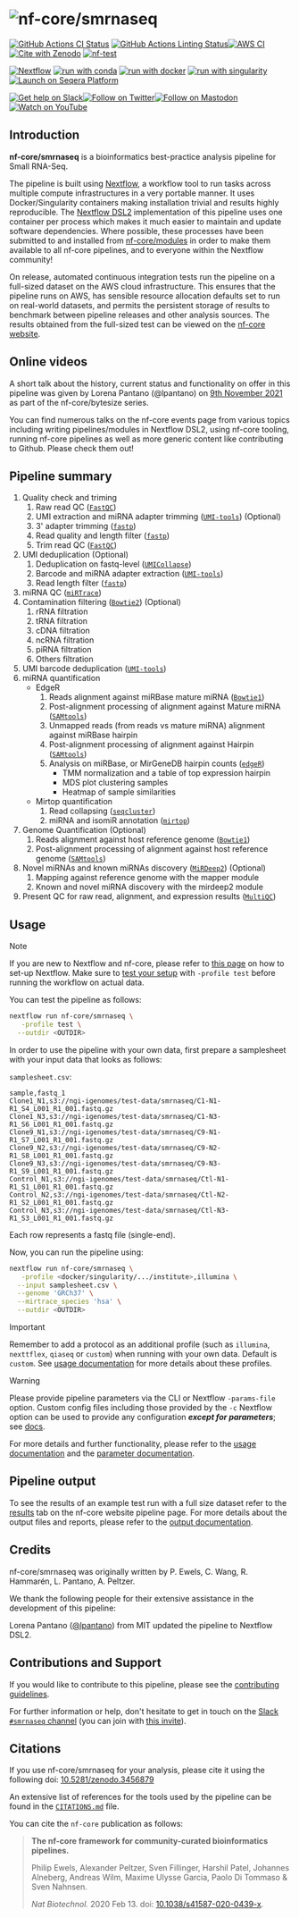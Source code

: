<h1>
  <picture>
    <source media="(prefers-color-scheme: dark)" srcset="docs/images/nf-core-smrnaseq_logo_dark.png">
    <img alt="nf-core/smrnaseq" src="docs/images/nf-core-smrnaseq_logo_light.png">
  </picture>
</h1>

[![GitHub Actions CI Status](https://github.com/nf-core/smrnaseq/actions/workflows/ci.yml/badge.svg)](https://github.com/nf-core/smrnaseq/actions/workflows/ci.yml)
[![GitHub Actions Linting Status](https://github.com/nf-core/smrnaseq/actions/workflows/linting.yml/badge.svg)](https://github.com/nf-core/smrnaseq/actions/workflows/linting.yml)[![AWS CI](https://img.shields.io/badge/CI%20tests-full%20size-FF9900?labelColor=000000&logo=Amazon%20AWS)](https://nf-co.re/smrnaseq/results)[![Cite with Zenodo](http://img.shields.io/badge/DOI-10.5281/zenodo.10696391?labelColor=000000)](https://doi.org/10.5281/zenodo.10696391)
[![nf-test](https://img.shields.io/badge/unit_tests-nf--test-337ab7.svg)](https://www.nf-test.com)

[![Nextflow](https://img.shields.io/badge/nextflow%20DSL2-%E2%89%A523.04.0-23aa62.svg)](https://www.nextflow.io/)
[![run with conda](http://img.shields.io/badge/run%20with-conda-3EB049?labelColor=000000&logo=anaconda)](https://docs.conda.io/en/latest/)
[![run with docker](https://img.shields.io/badge/run%20with-docker-0db7ed?labelColor=000000&logo=docker)](https://www.docker.com/)
[![run with singularity](https://img.shields.io/badge/run%20with-singularity-1d355c.svg?labelColor=000000)](https://sylabs.io/docs/)
[![Launch on Seqera Platform](https://img.shields.io/badge/Launch%20%F0%9F%9A%80-Seqera%20Platform-%234256e7)](https://cloud.seqera.io/launch?pipeline=https://github.com/nf-core/smrnaseq)

[![Get help on Slack](http://img.shields.io/badge/slack-nf--core%20%23smrnaseq-4A154B?labelColor=000000&logo=slack)](https://nfcore.slack.com/channels/smrnaseq)[![Follow on Twitter](http://img.shields.io/badge/twitter-%40nf__core-1DA1F2?labelColor=000000&logo=twitter)](https://twitter.com/nf_core)[![Follow on Mastodon](https://img.shields.io/badge/mastodon-nf__core-6364ff?labelColor=FFFFFF&logo=mastodon)](https://mstdn.science/@nf_core)[![Watch on YouTube](http://img.shields.io/badge/youtube-nf--core-FF0000?labelColor=000000&logo=youtube)](https://www.youtube.com/c/nf-core)

## Introduction

**nf-core/smrnaseq** is a bioinformatics best-practice analysis pipeline for Small RNA-Seq.

The pipeline is built using [Nextflow](https://www.nextflow.io), a workflow tool to run tasks across multiple compute infrastructures in a very portable manner. It uses Docker/Singularity containers making installation trivial and results highly reproducible. The [Nextflow DSL2](https://www.nextflow.io/docs/latest/dsl2.html) implementation of this pipeline uses one container per process which makes it much easier to maintain and update software dependencies. Where possible, these processes have been submitted to and installed from [nf-core/modules](https://github.com/nf-core/modules) in order to make them available to all nf-core pipelines, and to everyone within the Nextflow community!

On release, automated continuous integration tests run the pipeline on a full-sized dataset on the AWS cloud infrastructure. This ensures that the pipeline runs on AWS, has sensible resource allocation defaults set to run on real-world datasets, and permits the persistent storage of results to benchmark between pipeline releases and other analysis sources. The results obtained from the full-sized test can be viewed on the [nf-core website](https://nf-co.re/smrnaseq/results).

## Online videos

A short talk about the history, current status and functionality on offer in this pipeline was given by Lorena Pantano (@lpantano) on [9th November 2021](https://youtu.be/4YLQ2VwpCJE) as part of the nf-core/bytesize series.

You can find numerous talks on the nf-core events page from various topics including writing pipelines/modules in Nextflow DSL2, using nf-core tooling, running nf-core pipelines as well as more generic content like contributing to Github. Please check them out!

## Pipeline summary

1. Quality check and triming
   1. Raw read QC ([`FastQC`](https://www.bioinformatics.babraham.ac.uk/projects/fastqc/))
   2. UMI extraction and miRNA adapter trimming ([`UMI-tools`](https://github.com/CGATOxford/UMI-tools)) (Optional)
   3. 3' adapter trimming ([`fastp`](https://github.com/OpenGene/fastp))
   4. Read quality and length filter ([`fastp`](https://github.com/OpenGene/fastp))
   5. Trim read QC ([`FastQC`](https://www.bioinformatics.babraham.ac.uk/projects/fastqc/))
2. UMI deduplication (Optional)
   1. Deduplication on fastq-level ([`UMICollapse`](https://github.com/Daniel-Liu-c0deb0t/UMICollapse))
   2. Barcode and miRNA adapter extraction ([`UMI-tools`](https://github.com/CGATOxford/UMI-tools))
   3. Read length filter ([`fastp`](https://github.com/OpenGene/fastp))
3. miRNA QC ([`miRTrace`](https://github.com/friedlanderlab/mirtrace))
4. Contamination filtering ([`Bowtie2`](http://bowtie-bio.sourceforge.net/bowtie2/index.shtml)) (Optional)
   1. rRNA filtration
   2. tRNA filtration
   3. cDNA filtration
   4. ncRNA filtration
   5. piRNA filtration
   6. Others filtration
5. UMI barcode deduplication ([`UMI-tools`](https://github.com/CGATOxford/UMI-tools))
6. miRNA quantification
   - EdgeR
     1. Reads alignment against miRBase mature miRNA ([`Bowtie1`](http://bowtie-bio.sourceforge.net/index.shtml))
     2. Post-alignment processing of alignment against Mature miRNA ([`SAMtools`](https://sourceforge.net/projects/samtools/files/samtools/))
     3. Unmapped reads (from reads vs mature miRNA) alignment against miRBase hairpin
     4. Post-alignment processing of alignment against Hairpin ([`SAMtools`](https://sourceforge.net/projects/samtools/files/samtools/))
     5. Analysis on miRBase, or MirGeneDB hairpin counts ([`edgeR`](https://bioconductor.org/packages/release/bioc/html/edgeR.html))
        - TMM normalization and a table of top expression hairpin
        - MDS plot clustering samples
        - Heatmap of sample similarities
   - Mirtop quantification
     1. Read collapsing ([`seqcluster`](https://github.com/lpantano/seqcluster))
     2. miRNA and isomiR annotation ([`mirtop`](https://github.com/miRTop/mirtop))
7. Genome Quantification (Optional)
   1. Reads alignment against host reference genome ([`Bowtie1`](http://bowtie-bio.sourceforge.net/index.shtml))
   2. Post-alignment processing of alignment against host reference genome ([`SAMtools`](https://sourceforge.net/projects/samtools/files/samtools/))
8. Novel miRNAs and known miRNAs discovery ([`MiRDeep2`](https://www.mdc-berlin.de/content/mirdeep2-documentation)) (Optional)
   1. Mapping against reference genome with the mapper module
   2. Known and novel miRNA discovery with the mirdeep2 module
9. Present QC for raw read, alignment, and expression results ([`MultiQC`](http://multiqc.info/))

## Usage

> [!NOTE]
> If you are new to Nextflow and nf-core, please refer to [this page](https://nf-co.re/docs/usage/installation) on how to set-up Nextflow. Make sure to [test your setup](https://nf-co.re/docs/usage/introduction#how-to-run-a-pipeline) with `-profile test` before running the workflow on actual data.

You can test the pipeline as follows:

```bash
nextflow run nf-core/smrnaseq \
   -profile test \
  --outdir <OUTDIR>
```

In order to use the pipeline with your own data, first prepare a samplesheet with your input data that looks as follows:

`samplesheet.csv`:

```csv
sample,fastq_1
Clone1_N1,s3://ngi-igenomes/test-data/smrnaseq/C1-N1-R1_S4_L001_R1_001.fastq.gz
Clone1_N3,s3://ngi-igenomes/test-data/smrnaseq/C1-N3-R1_S6_L001_R1_001.fastq.gz
Clone9_N1,s3://ngi-igenomes/test-data/smrnaseq/C9-N1-R1_S7_L001_R1_001.fastq.gz
Clone9_N2,s3://ngi-igenomes/test-data/smrnaseq/C9-N2-R1_S8_L001_R1_001.fastq.gz
Clone9_N3,s3://ngi-igenomes/test-data/smrnaseq/C9-N3-R1_S9_L001_R1_001.fastq.gz
Control_N1,s3://ngi-igenomes/test-data/smrnaseq/Ctl-N1-R1_S1_L001_R1_001.fastq.gz
Control_N2,s3://ngi-igenomes/test-data/smrnaseq/Ctl-N2-R1_S2_L001_R1_001.fastq.gz
Control_N3,s3://ngi-igenomes/test-data/smrnaseq/Ctl-N3-R1_S3_L001_R1_001.fastq.gz
```

Each row represents a fastq file (single-end).

Now, you can run the pipeline using:

```bash
nextflow run nf-core/smrnaseq \
   -profile <docker/singularity/.../institute>,illumina \
  --input samplesheet.csv \
  --genome 'GRCh37' \
  --mirtrace_species 'hsa' \
  --outdir <OUTDIR>
```

> [!IMPORTANT]
> Remember to add a protocol as an additional profile (such as `illumina`, `nexttflex`, `qiaseq` or `custom`) when running with your own data. Default is `custom`. See [usage documentation](https://nf-co.re/smrnaseq/usage) for more details about these profiles.

> [!WARNING]
> Please provide pipeline parameters via the CLI or Nextflow `-params-file` option. Custom config files including those provided by the `-c` Nextflow option can be used to provide any configuration _**except for parameters**_;
> see [docs](https://nf-co.re/usage/configuration#custom-configuration-files).

For more details and further functionality, please refer to the [usage documentation](https://nf-co.re/smrnaseq/usage) and the [parameter documentation](https://nf-co.re/smrnaseq/parameters).

## Pipeline output

To see the results of an example test run with a full size dataset refer to the [results](https://nf-co.re/smrnaseq/results) tab on the nf-core website pipeline page.
For more details about the output files and reports, please refer to the
[output documentation](https://nf-co.re/smrnaseq/output).

## Credits

nf-core/smrnaseq was originally written by P. Ewels, C. Wang, R. Hammarén, L. Pantano, A. Peltzer.

We thank the following people for their extensive assistance in the development of this pipeline:

Lorena Pantano ([@lpantano](https://github.com/lpantano)) from MIT updated the pipeline to Nextflow DSL2.

## Contributions and Support

If you would like to contribute to this pipeline, please see the [contributing guidelines](.github/CONTRIBUTING.md).

For further information or help, don't hesitate to get in touch on the [Slack `#smrnaseq` channel](https://nfcore.slack.com/channels/smrnaseq) (you can join with [this invite](https://nf-co.re/join/slack)).

## Citations

If you use nf-core/smrnaseq for your analysis, please cite it using the following doi: [10.5281/zenodo.3456879](https://zenodo.org/badge/latestdoi/140590861)

An extensive list of references for the tools used by the pipeline can be found in the [`CITATIONS.md`](CITATIONS.md) file.

You can cite the `nf-core` publication as follows:

> **The nf-core framework for community-curated bioinformatics pipelines.**
>
> Philip Ewels, Alexander Peltzer, Sven Fillinger, Harshil Patel, Johannes Alneberg, Andreas Wilm, Maxime Ulysse Garcia, Paolo Di Tommaso & Sven Nahnsen.
>
> _Nat Biotechnol._ 2020 Feb 13. doi: [10.1038/s41587-020-0439-x](https://dx.doi.org/10.1038/s41587-020-0439-x).

